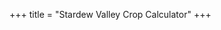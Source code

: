 +++
title = "Stardew Valley Crop Calculator"
+++

<script src="/crops.js" async></script>

<table id="crop-table"></table>